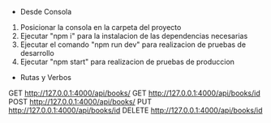 -   Desde Consola

1. Posicionar la consola en la carpeta del proyecto
2. Ejecutar "npm i" para la instalacion de las dependencias necesarias
3. Ejecutar el comando "npm run dev" para realizacion de pruebas de desarrollo
4. Ejecutar "npm start" para realizacion de pruebas de produccion

-   Rutas y Verbos

GET http://127.0.0.1:4000/api/books/
GET http://127.0.0.1:4000/api/books/id
POST http://127.0.0.1:4000/api/books/
PUT http://127.0.0.1:4000/api/books/id
DELETE http://127.0.0.1:4000/api/books/id

